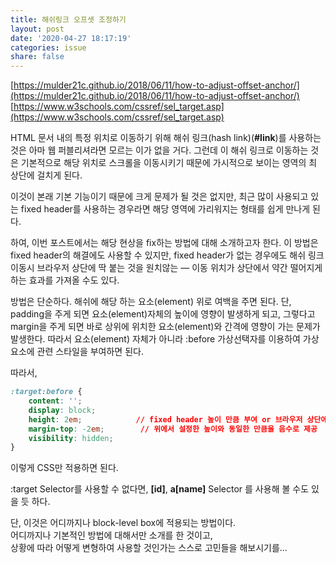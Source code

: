 ```yaml
---
title: 해쉬링크 오프셋 조정하기
layout: post
date: '2020-04-27 18:17:19'
categories: issue
share: false
---
```


[https://mulder21c.github.io/2018/06/11/how-to-adjust-offset-anchor/](https://mulder21c.github.io/2018/06/11/how-to-adjust-offset-anchor/)  
[https://www.w3schools.com/cssref/sel_target.asp](https://www.w3schools.com/cssref/sel_target.asp)  

HTML 문서 내의 특정 위치로 이동하기 위해 해쉬 링크(hash link)(**#link**)를 사용하는 것은 아마 웹 퍼블리셔라면 모르는 이가 없을 거다. 그런데 이 해쉬 링크로 이동하는 것은 기본적으로 해당 위치로 스크롤을 이동시키기 때문에 가시적으로 보이는 영역의 최 상단에 걸치게 된다.  

이것이 본래 기본 기능이기 때문에 크게 문제가 될 것은 없지만, 최근 많이 사용되고 있는 fixed header를 사용하는 경우라면 해당 영역에 가리워지는 형태를 쉽게 만나게 된다.

하여, 이번 포스트에서는 해당 현상을 fix하는 방법에 대해 소개하고자 한다. 이 방법은 fixed header의 해결에도 사용할 수 있지만, fixed header가 없는 경우에도 해쉬 링크 이동시 브라우저 상단에 딱 붙는 것을 원치않는 — 이동 위치가 상단에서 약간 떨어지게 하는 효과를 가져올 수도 있다.

방법은 단순하다. 해쉬에 해당 하는 요소(element) 위로 여백을 주면 된다. 단, padding을 주게 되면 요소(element)자체의 높이에 영향이 발생하게 되고, 그렇다고 margin을 주게 되면 바로 상위에 위치한 요소(element)와 간격에 영향이 가는 문제가 발생한다. 따라서 요소(element) 자체가 아니라 :before 가상선택자를 이용하여 가상 요소에 관련 스타일을 부여하면 된다.

따라서,

```css
:target:before {
	content: '';
	display: block;
	height: 2em;            // fixed header 높이 만큼 부여 or 브라우저 상단에서 띄워놓기 원하는 높이
	margin-top: -2em;        // 위에서 설정한 높이와 동일한 만큼을 음수로 제공
	visibility: hidden;
}
```

이렇게 CSS만 적용하면 된다.

:target Selector를 사용할 수 없다면, **[id]**, **a[name]** Selector 를 사용해 볼 수도 있을 듯 하다.

단, 이것은 어디까지나 block-level box에 적용되는 방법이다.  
어디까지나 기본적인 방법에 대해서만 소개를 한 것이고,  
상황에 따라 어떻게 변형하여 사용할 것인가는 스스로 고민들을 해보시기를...